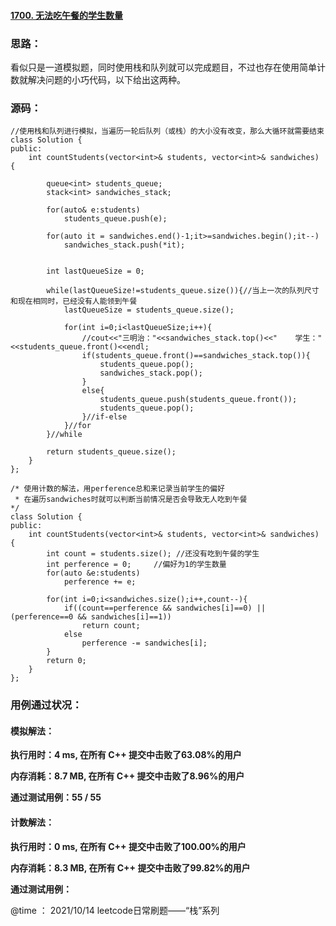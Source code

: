 #### [1700. 无法吃午餐的学生数量](https://leetcode-cn.com/problems/number-of-students-unable-to-eat-lunch/)

### **思路：**

​		看似只是一道模拟题，同时使用栈和队列就可以完成题目，不过也存在使用简单计数就解决问题的小巧代码，以下给出这两种。

### **源码：**

```
//使用栈和队列进行模拟，当遍历一轮后队列（或栈）的大小没有改变，那么大循环就需要结束
class Solution {
public:
    int countStudents(vector<int>& students, vector<int>& sandwiches) {

        queue<int> students_queue;
        stack<int> sandwiches_stack;

        for(auto& e:students)
            students_queue.push(e);

        for(auto it = sandwiches.end()-1;it>=sandwiches.begin();it--)
            sandwiches_stack.push(*it);


        int lastQueueSize = 0;

        while(lastQueueSize!=students_queue.size()){//当上一次的队列尺寸和现在相同时，已经没有人能领到午餐
            lastQueueSize = students_queue.size();

            for(int i=0;i<lastQueueSize;i++){
                //cout<<"三明治："<<sandwiches_stack.top()<<"    学生："<<students_queue.front()<<endl;
                if(students_queue.front()==sandwiches_stack.top()){
                    students_queue.pop();
                    sandwiches_stack.pop();
                }
                else{
                    students_queue.push(students_queue.front());
                    students_queue.pop();
                }//if-else
            }//for
        }//while

        return students_queue.size();
    }
};
```





```
/* 使用计数的解法，用perference总和来记录当前学生的偏好
 * 在遍历sandwiches时就可以判断当前情况是否会导致无人吃到午餐   
*/
class Solution {
public:
    int countStudents(vector<int>& students, vector<int>& sandwiches) {
        int count = students.size(); //还没有吃到午餐的学生
        int perference = 0;     //偏好为1的学生数量
        for(auto &e:students)
            perference += e;
 
        for(int i=0;i<sandwiches.size();i++,count--){
            if((count==perference && sandwiches[i]==0) || (perference==0 && sandwiches[i]==1))
                return count;
            else
                perference -= sandwiches[i];
        }
        return 0;
    }
};
```



### **用例通过状况：**

#### 模拟解法：

**执行用时：4 ms, 在所有 C++ 提交中击败了63.08%的用户**

**内存消耗：8.7 MB, 在所有 C++ 提交中击败了8.96%的用户**

**通过测试用例：55 / 55**



#### 计数解法：

**执行用时：0 ms, 在所有 C++ 提交中击败了100.00%的用户**

**内存消耗：8.3 MB, 在所有 C++ 提交中击败了99.82%的用户**

**通过测试用例：**



@time ： 2021/10/14  leetcode日常刷题——“栈”系列 

